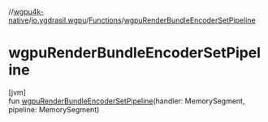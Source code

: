 //[wgpu4k-native](../../../index.md)/[io.ygdrasil.wgpu](../index.md)/[Functions](index.md)/[wgpuRenderBundleEncoderSetPipeline](wgpu-render-bundle-encoder-set-pipeline.md)

# wgpuRenderBundleEncoderSetPipeline

[jvm]\
fun [wgpuRenderBundleEncoderSetPipeline](wgpu-render-bundle-encoder-set-pipeline.md)(handler: MemorySegment, pipeline: MemorySegment)
